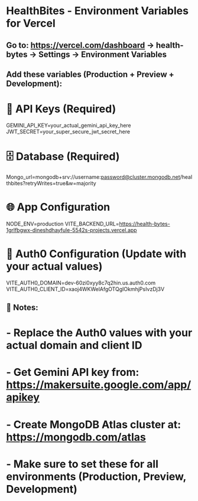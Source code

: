 # HealthBites - Environment Variables for Vercel

## Go to: https://vercel.com/dashboard → health-bytes → Settings → Environment Variables

## Add these variables (Production + Preview + Development):

# 🔑 API Keys (Required)
GEMINI_API_KEY=your_actual_gemini_api_key_here
JWT_SECRET=your_super_secure_jwt_secret_here

# 🗄️ Database (Required)
Mongo_url=mongodb+srv://username:password@cluster.mongodb.net/healthbites?retryWrites=true&w=majority

# 🌐 App Configuration
NODE_ENV=production
VITE_BACKEND_URL=https://health-bytes-1grlfbgwx-dineshdhayfule-5542s-projects.vercel.app

# 🔐 Auth0 Configuration (Update with your actual values)
VITE_AUTH0_DOMAIN=dev-60zi0xyy8c7q2hin.us.auth0.com
VITE_AUTH0_CLIENT_ID=xaoj4WKWelAfgOTQgIOkmhjPsIvzDj3V

## 📝 Notes:
# - Replace the Auth0 values with your actual domain and client ID
# - Get Gemini API key from: https://makersuite.google.com/app/apikey
# - Create MongoDB Atlas cluster at: https://mongodb.com/atlas
# - Make sure to set these for all environments (Production, Preview, Development)
